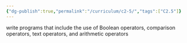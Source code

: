 ```yaml
---
{"dg-publish":true,"permalink":"/curriculum/c2-5/","tags":["C2.5"]}
---
```


write programs that include the use of Boolean operators, comparison operators, text operators, and arithmetic operators